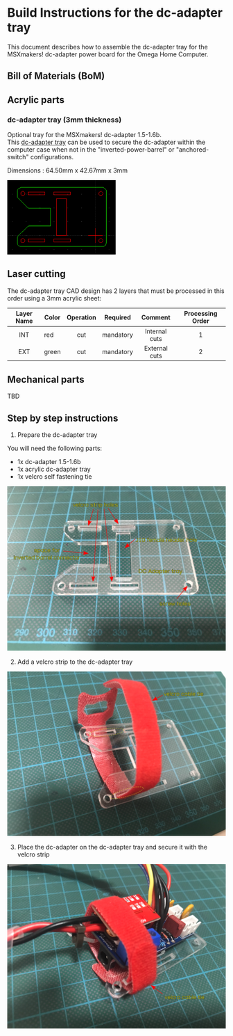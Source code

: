 # Build Instructions for the dc-adapter tray

This document describes how to assemble the dc-adapter tray for the MSXmakers! dc-adapter power board for the Omega Home Computer.

## Bill of Materials (BoM)

## Acrylic parts

### dc-adapter tray (3mm thickness)

Optional tray for the MSXmakers! dc-adapter 1.5-1.6b.  
This [dc-adapter tray](dc-adaptor-1.6-tray+ready-to-lasercut-final.dxf) can be used to secure the dc-adapter within the computer case when not in the "inverted-power-barrel" or "anchored-switch" configurations.

Dimensions : 64.50mm x 42.67mm x 3mm

[<img src="images/cad-dc-adapter-tray-3mm.png" width="250"/>](images/cad-dc-adapter-tray-3mm.png)

## Laser cutting

The dc-adapter tray CAD design has 2 layers that must be processed in this order using a 3mm acrylic sheet:

|    Layer Name   | Color | Operation | Required  |             Comment            | Processing Order |
|:---------------:|-------|:---------:|-----------|:------------------------------:|:----------------:|
| INT             | red   |    cut    | mandatory |          Internal cuts         |         1        |
| EXT             | green |    cut    | mandatory |          External cuts         |         2        |

## Mechanical parts

TBD

## Step by step instructions

1. Prepare the dc-adapter tray

You will need the following parts:
  * 1x dc-adapter 1.5-1.6b
  * 1x acrylic dc-adapter tray
  * 1x velcro self fastening tie

![](images/main-case-310-prepare-dc-adapter-tray-EN.png)

2. Add a velcro strip to the dc-adapter tray

![](images/main-case-320-add-velcro-to-dc-adapter-tray-EN.png)

3. Place the dc-adapter on the dc-adapter tray and secure it with the velcro strip

![](images/main-case-330-place-dc-adapter-on-tray-EN.png)


